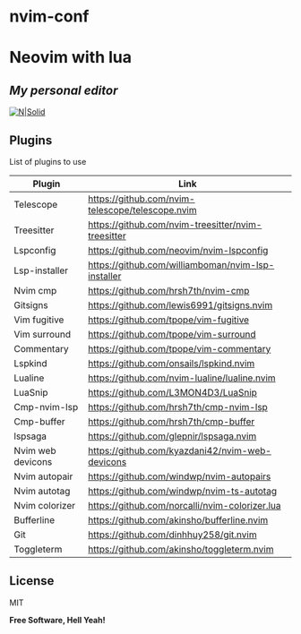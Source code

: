 # nvim-conf
# Neovim with lua
## _My personal editor_

[![N|Solid](https://cldup.com/dTxpPi9lDf.thumb.png)](https://nodesource.com/products/nsolid)

## Plugins

List of plugins to use

| Plugin | Link |
| ------ | ------ |
| Telescope | https://github.com/nvim-telescope/telescope.nvim |
| Treesitter | https://github.com/nvim-treesitter/nvim-treesitter |
| Lspconfig | https://github.com/neovim/nvim-lspconfig |
| Lsp-installer | https://github.com/williamboman/nvim-lsp-installer |
| Nvim cmp | https://github.com/hrsh7th/nvim-cmp |
| Gitsigns | https://github.com/lewis6991/gitsigns.nvim |
| Vim fugitive | https://github.com/tpope/vim-fugitive |
|Vim surround| https://github.com/tpope/vim-surround |
| Commentary | https://github.com/tpope/vim-commentary |
| Lspkind | https://github.com/onsails/lspkind.nvim |
| Lualine | https://github.com/nvim-lualine/lualine.nvim |
| LuaSnip | https://github.com/L3MON4D3/LuaSnip |
| Cmp-nvim-lsp | https://github.com/hrsh7th/cmp-nvim-lsp |
| Cmp-buffer | https://github.com/hrsh7th/cmp-buffer |
| lspsaga | https://github.com/glepnir/lspsaga.nvim |
| Nvim web devicons | https://github.com/kyazdani42/nvim-web-devicons |
| Nvim autopair | https://github.com/windwp/nvim-autopairs |
| Nvim autotag | https://github.com/windwp/nvim-ts-autotag |
| Nvim colorizer | https://github.com/norcalli/nvim-colorizer.lua |
| Bufferline | https://github.com/akinsho/bufferline.nvim |
| Git | https://github.com/dinhhuy258/git.nvim |
| Toggleterm | https://github.com/akinsho/toggleterm.nvim |

## License

MIT

**Free Software, Hell Yeah!**
